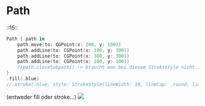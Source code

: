 # Path
::15::

```swift
Path { path in
    path.move(to: CGPoint(x: 200, y: 100))
    path.addLine(to: CGPoint(x: 100, y: 300))
    path.addLine(to: CGPoint(x: 300, y: 300))
    path.addLine(to: CGPoint(x: 200, y: 100))
	//path.closeSubpath() -> braucht man bei diesem Stroktstyle nicht...
}
.fill(.blue)
//.stroke(.blue, style: StrokeStyle(lineWidth: 10, lineCap: .round, lineJoin: .round))
```

(entweder fill oder stroke…)
![][image-1]

[image-1]:	assets/Bildschirmfoto%202022-07-27%20um%2015.59.22.png